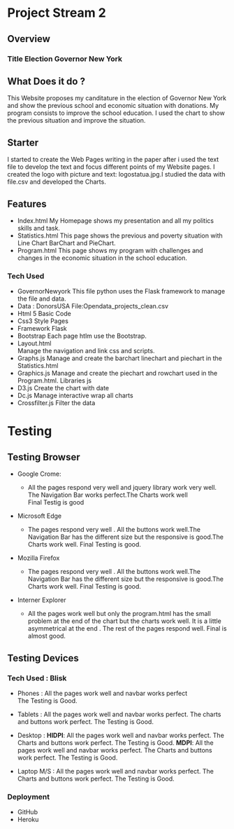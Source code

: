 # Project Stream 2
## Overview
### Title Election Governor New York
## What Does it do ?
This Website proposes my canditature in the election of Governor New York and show the previous school and economic situation
with donations. My program consists to improve the school education.
I used the chart to show the previous situation and improve the situation.
## Starter
 I started to create the Web Pages writing in the paper after i used the text file 
 to develop the text and focus different points of my Website pages. I created the logo with picture
 and text: logostatua.jpg.I studied the data with file.csv and developed the Charts. 
## Features
- Index.html
    My Homepage shows my presentation and all my politics skills and task.
- Statistics.html
    This page shows the previous and poverty situation with Line Chart BarChart and PieChart.
- Program.html
     This page shows my program with  challenges and changes in the economic situation in the school education.
### Tech Used        
 - GovernorNewyork 
     This file python uses the Flask framework to manage  the file and data.
 - Data :
          DonorsUSA
          File:Opendata_projects_clean.csv
 - Html 5
      Basic Code
 - Css3 
      Style Pages
 - Framework
       Flask        
 - Bootstrap 
          Each page htlm use the Bootstrap.  
 - Layout.html     
       Manage the navigation and link css and scripts.
 - Graphs.js 
       Manage and create the barchart linechart and piechart in the Statistics.html
 - Graphics.js 
       Manage and create the piechart and rowchart used in the Program.html.
  Libraries js      
 - D3.js 
    Create the chart with date
 - Dc.js 
      Manage  interactive wrap all charts 
 - Crossfilter.js 
         Filter the data
# Testing
## Testing Browser
 - Google Crome:
     - All the pages respond very well and jquery library work very well. 
       The Navigation Bar works perfect.The Charts work well  
       Final Testig is good
       
 - Microsoft Edge  
     - The pages respond very well . All the buttons work well.The Navigation Bar
       has the different size but the responsive is good.The Charts work well.
       Final Testing is good.
       
 - Mozilla Firefox
     - The pages respond very well . All the buttons work well.The Navigation Bar
       has the different size but the responsive is good.The Charts work well.
       Final Testing is good.
       
 - Interner Explorer     
      - All  the pages work well but only the program.html has the small problem at the end 
        of the chart but the charts work well. It is a little asymmetrical at the end .
        The rest of the pages respond well.
        Final is almost good.
        
 ## Testing Devices
 ### Tech Used : Blisk 
   - Phones : 
               All the pages work well and navbar works perfect                 
               The Testing is Good.
   - Tablets :
               All the pages work well and navbar works perfect.
               The charts and buttons work perfect.
               The Testing is Good.
               
   - Desktop :
               **HIDPI**: All the pages work well and navbar works perfect.
               The Charts and buttons work perfect.
               The Testing is Good.
               **MDPI**: All the pages work well and navbar works perfect.
               The Charts and buttons work perfect.
               The Testing is Good.
               
   - Laptop M/S  :  All the pages work well and navbar works perfect.
               The Charts and buttons work perfect.
               The Testing is Good.           
              
### Deployment
  - GitHub
  - Heroku
